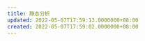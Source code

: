 ```yaml
---
title: 静态分析
updated: 2022-05-07T17:59:13.0000000+08:00
created: 2022-05-07T17:59:02.0000000+08:00
---
```



